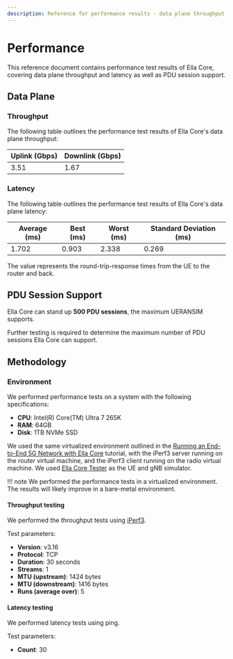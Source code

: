```yaml
---
description: Reference for performance results - data plane throughput and latency, and PDU session support.
---
```


# Performance

This reference document contains performance test results of Ella Core, covering data plane throughput and latency as well as PDU session support.

## Data Plane

### Throughput

The following table outlines the performance test results of Ella Core's data plane throughput:

| Uplink (Gbps) | Downlink (Gbps) |
| ------------- | --------------- |
| 3.51          | 1.67            |

### Latency

The following table outlines the performance test results of Ella Core's data plane latency:

| Average (ms) | Best (ms) | Worst (ms) | Standard Deviation (ms) |
| ------------ | --------- | ---------- | ----------------------- |
| 1.702        | 0.903     | 2.338      | 0.269                   |

The value represents the round-trip-response times from the UE to the router and back.

## PDU Session Support

Ella Core can stand up **500 PDU sessions**, the maximum UERANSIM supports.

Further testing is required to determine the maximum number of PDU sessions Ella Core can support.

## Methodology

### Environment

We performed performance tests on a system with the following specifications:

- **CPU**: Intel(R) Core(TM) Ultra 7 265K
- **RAM**: 64GB
- **Disk**: 1TB NVMe SSD

We used the same virtualized environment outlined in the [Running an End-to-End 5G Network with Ella Core](../tutorials/end_to_end_network.md) tutorial, with the iPerf3 server running on the router virtual machine, and the iPerf3 client running on the radio virtual machine. We used [Ella Core Tester](https://github.com/ellanetworks/core-tester) as the UE and gNB simulator.

!!! note
    We performed the performance tests in a virtualized environment. The results will likely improve in a bare-metal environment.

#### Throughput testing

We performed the throughput tests using [iPerf3](https://iperf.fr/).

Test parameters:

- **Version**: v3.16
- **Protocol**: TCP
- **Duration**: 30 seconds
- **Streams**: 1
- **MTU (upstream)**: 1424 bytes
- **MTU (downstream)**: 1416 bytes
- **Runs (average over)**: 5 

#### Latency testing

We performed latency tests using ping.

Test parameters:

- **Count**: 30
